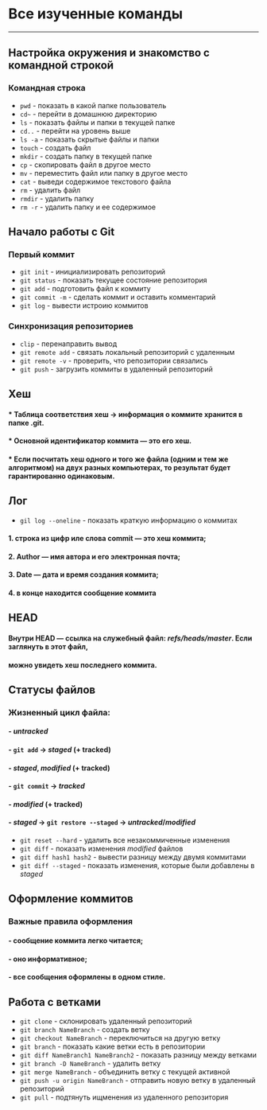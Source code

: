 # Все изученные команды
---
## Настройка окружения и знакомство с командной строкой


### Командная строка
 * `pwd` - показать в какой папке пользователь 
 * `cd~` - перейти в домашнюю директорию
 * `ls` - показать файлы и папки в текущей папке
 * `cd..` - перейти на уровень выше
 * `ls -a` - показать скрытые файлы и папки
 * `touch` - создать файл
 * `mkdir` - создать папку в текущей папке
 * `cp` - скопировать файл в другое место
 * `mv` - переместить файл или папку в другое место
 * `cat` - выведи содержимое текстового файла
 * `rm` - удалить файл
 * `rmdir` - удалить папку
 * `rm -r` - удалить папку и ее содержимое
## Начало работы с Git


### Первый коммит
 * `git init` - инициализировать репозиторий
 * `git status` - показать текущее состояние репозитория
 * `git add` - подготовить файл к коммиту
 * `git commit -m` - сделать коммит и оставить комментарий
 * `git log` - вывести истроию коммитов
### Синхронизация репозиториев
 * `clip` - перенаправить вывод
 * `git remote add` - связать локальный репозиторий с удаленным
 * `git remote -v` - проверить, что репозитории связались
 * `git push` - загрузить коммиты в удаленный репозиторий
## Хеш


#### * Таблица соответствия хеш → информация о коммите хранится в папке .git.
#### * Основной идентификатор коммита — это его хеш.
#### * Если посчитать хеш одного и того же файла (одним и тем же алгоритмом) на двух разных компьютерах, то результат будет гарантированно одинаковым.

## Лог


 * `gil log --oneline` - показать краткую информацию о коммитах

#### 1. строка из цифр иле слова commit — это хеш коммита;
#### 2. Author — имя автора и его электронная почта;
#### 3. Date — дата и время создания коммита;
#### 4. в конце находится сообщение коммита

## HEAD


#### Внутри HEAD — ссылка на служебный файл: *refs/heads/master*. Если заглянуть в этот файл,
#### можно увидеть хеш последнего коммита.

## Статусы файлов


### Жизненный цикл файла:
#### - *untracked*
#### - `git add` -> *staged* (+ tracked)
#### - *staged*, *modified* (+ tracked)
#### - `git commit` -> *tracked*
#### - *modified* (+ tracked)
#### - *staged* -> `git restore --staged` -> *untracked*/*modified*
 * `git reset --hard` - удалить все незакоммиченные изменения
 * `git diff` - показать изменения *modified* файлов
 * `git diff hash1 hash2` - вывести разницу между двумя коммитами
 * `git diff --staged` - показать изменения, которые были добавлены в *staged*
## Оформление коммитов


### Важные правила оформления
#### - сообщение коммита легко читается;
#### - оно информативное;
#### - все сообщения оформлены в одном стиле.

## Работа с ветками

 * `git clone` - склонировать удаленный репозиторий
 * `git branch NameBranch` - создать ветку
 * `git checkout NameBranch` - переключиться на другую ветку
 * `git branch` - показать какие ветки есть в репозитории
 * `git diff NameBranch1 NameBranch2` - показать разницу между ветками
 * `git branch -D NameBranch` - удалить ветку
 * `git merge NameBranch` - объединить ветку с текущей активной
 * `git push -u origin NameBranch` - отправить новую ветку в удаленный репозиторий
 * `git pull` - подтянуть ищменения из удаленного репозитория
